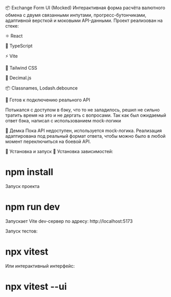 📦 Exchange Form UI (Mocked)
Интерактивная форма расчёта валютного обмена с двумя связанными инпутами, прогресс-бутончиками, адаптивной версткой и моковыми API-данными. Проект реализован на стеке:

⚛️ React

🔐 TypeScript

⚡ Vite

🎨 Tailwind CSS

🔢 Decimal.js

📦 Classnames, Lodash.debounce

🧪 Готов к подключению реального API


Потыкался с доступом в бэку, что то не заладилось, решил не сильно тратить время на это и не дергать с вопросами. Так как был ожидаемый ответ бэка, написал с использованием  mock-логики

🚀 Демка
Пока API недоступен, используется mock-логика.
Реализация адаптирована под реальный формат ответа, чтобы можно было в любой момент переключиться на боевой API.

🧰 Установка и запуск
🔧 Установка зависимостей:

# npm install

Запуск проекта

# npm run dev

Запускает Vite dev-сервер по адресу: http://localhost:5173


Запуск тестов:
# npx vitest
Или интерактивный интерфейс:
# npx vitest --ui





